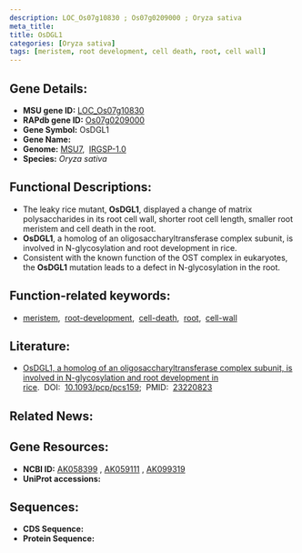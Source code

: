 ```yaml
---
description: LOC_Os07g10830 ; Os07g0209000 ; Oryza sativa
meta_title:
title: OsDGL1
categories: [Oryza sativa]
tags: [meristem, root development, cell death, root, cell wall]
---
```


## Gene Details:
- **MSU gene ID:** [LOC_Os07g10830](http://rice.uga.edu/cgi-bin/ORF_infopage.cgi?orf=LOC_Os07g10830)  
- **RAPdb gene ID:** [Os07g0209000](https://rapdb.dna.affrc.go.jp/locus/?name=Os07g0209000)  
- **Gene Symbol:** OsDGL1
- **Gene Name:**
- **Genome:**  [MSU7](http://rice.uga.edu/),&nbsp;&nbsp;[IRGSP-1.0](https://rapdb.dna.affrc.go.jp/download/irgsp1.html)
- **Species:** *Oryza sativa*

## Functional Descriptions:
   - The leaky rice mutant, **OsDGL1**, displayed a change of matrix polysaccharides in its root cell wall, shorter root cell length, smaller root meristem and cell death in the root.
   - **OsDGL1**, a homolog of an oligosaccharyltransferase complex subunit, is involved in N-glycosylation and root development in rice.
   - Consistent with the known function of the OST complex in eukaryotes, the **OsDGL1** mutation leads to a defect in N-glycosylation in the root.

## Function-related keywords:
   - [meristem](/tags/meristem/),&nbsp;&nbsp;[root-development](/tags/root-development/),&nbsp;&nbsp;[cell-death](/tags/cell-death/),&nbsp;&nbsp;[root](/tags/root/),&nbsp;&nbsp;[cell-wall](/tags/cell-wall/)

## Literature:
   - [OsDGL1, a homolog of an oligosaccharyltransferase complex subunit, is involved in N-glycosylation and root development in rice](https://www.doi.org/10.1093/pcp/pcs159).&nbsp;&nbsp;DOI:&nbsp;&nbsp;[10.1093/pcp/pcs159](https://www.doi.org/10.1093/pcp/pcs159);&nbsp;&nbsp;PMID:&nbsp;&nbsp;[23220823](https://pubmed.ncbi.nlm.nih.gov/23220823/)

## Related News:

## Gene Resources:
- **NCBI ID:**  [AK058399](http://www.ncbi.nlm.nih.gov/nuccore/AK058399)&nbsp;,&nbsp;[AK059111](http://www.ncbi.nlm.nih.gov/nuccore/AK059111)&nbsp;,&nbsp;[AK099319](http://www.ncbi.nlm.nih.gov/nuccore/AK099319)
- **UniProt accessions:** [](https://www.uniprot.org/uniprotkb//entry)

## Sequences:
- **CDS Sequence:**
- **Protein Sequence:**
